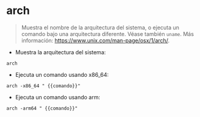 # arch

> Muestra el nombre de la arquitectura del sistema, o ejecuta un comando bajo una arquitectura diferente.
> Véase también `uname`.
> Más información: <https://www.unix.com/man-page/osx/1/arch/>.

- Muestra la arquitectura del sistema:

`arch`

- Ejecuta un comando usando x86_64:

`arch -x86_64 " {{comando}}"`

- Ejecuta un comando usando arm:

`arch -arm64 " {{comando}}"`
